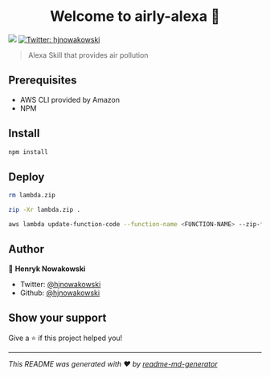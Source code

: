 <h1 align="center">Welcome to airly-alexa 👋</h1>
<p>
  <img src="https://img.shields.io/badge/version-0.1.0-blue.svg?cacheSeconds=2592000" />
  <a href="https://twitter.com/hjnowakowski">
    <img alt="Twitter: hjnowakowski" src="https://img.shields.io/twitter/follow/hjnowakowski.svg?style=social" target="_blank" />
  </a>
</p>

> Alexa Skill that provides air pollution

## Prerequisites

* AWS CLI provided by Amazon
* NPM

## Install

```sh
npm install
```

## Deploy

```sh
rm lambda.zip

zip -Xr lambda.zip .

aws lambda update-function-code --function-name <FUNCTION-NAME> --zip-file fileb://lambda.zip;
```

## Author

👤 **Henryk Nowakowski**

* Twitter: [@hjnowakowski](https://twitter.com/hjnowakowski)
* Github: [@hjnowakowski](https://github.com/hjnowakowski)

## Show your support

Give a ⭐️ if this project helped you!

***
_This README was generated with ❤️ by [readme-md-generator](https://github.com/kefranabg/readme-md-generator)_
